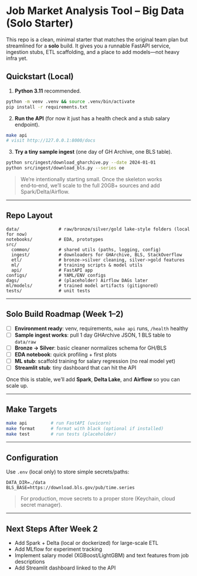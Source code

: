
# Job Market Analysis Tool – Big Data (Solo Starter)

This repo is a clean, minimal starter that matches the original team plan but streamlined for a **solo** build. It gives you a runnable FastAPI service, ingestion stubs, ETL scaffolding, and a place to add models—not heavy infra yet.

## Quickstart (Local)

1) **Python 3.11** recommended.
```bash
python -m venv .venv && source .venv/bin/activate
pip install -r requirements.txt
```

2) **Run the API** (for now it just has a health check and a stub salary endpoint).
```bash
make api
# visit http://127.0.0.1:8000/docs
```

3) **Try a tiny sample ingest** (one day of GH Archive, one BLS table).
```bash
python src/ingest/download_gharchive.py --date 2024-01-01
python src/ingest/download_bls.py --series oe
```

> We’re intentionally starting small. Once the skeleton works end‑to‑end, we’ll scale to the full 20GB+ sources and add Spark/Delta/Airflow.

---

## Repo Layout

```
data/               # raw/bronze/silver/gold lake-style folders (local for now)
notebooks/          # EDA, prototypes
src/
  common/           # shared utils (paths, logging, config)
  ingest/           # downloaders for GHArchive, BLS, StackOverflow
  etl/              # bronze->silver cleaning, silver->gold features
  ml/               # training scripts & model utils
  api/              # FastAPI app
configs/            # YAML/ENV configs
dags/               # (placeholder) Airflow DAGs later
ml/models/          # trained model artifacts (gitignored)
tests/              # unit tests
```

---

## Solo Build Roadmap (Week 1–2)

- [ ] **Environment ready**: venv, requirements, `make api` runs, `/health` healthy
- [ ] **Sample ingest works**: pull 1 day GHArchive JSON, 1 BLS table to `data/raw`
- [ ] **Bronze → Silver**: basic cleaner normalizes schema for GH/BLS
- [ ] **EDA notebook**: quick profiling + first plots
- [ ] **ML stub**: scaffold training for salary regression (no real model yet)
- [ ] **Streamlit stub**: tiny dashboard that can hit the API

Once this is stable, we’ll add **Spark**, **Delta Lake**, and **Airflow** so you can scale up.

---

## Make Targets

```bash
make api         # run FastAPI (uvicorn)
make format      # format with black (optional if installed)
make test        # run tests (placeholder)
```

---

## Configuration

Use `.env` (local only) to store simple secrets/paths:

```
DATA_DIR=./data
BLS_BASE=https://download.bls.gov/pub/time.series
```

> For production, move secrets to a proper store (Keychain, cloud secret manager).

---

## Next Steps After Week 2

- Add Spark + Delta (local or dockerized) for large-scale ETL
- Add MLflow for experiment tracking
- Implement salary model (XGBoost/LightGBM) and text features from job descriptions
- Add Streamlit dashboard linked to the API
